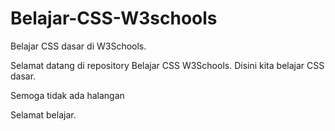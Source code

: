 # Belajar-CSS-W3schools
Belajar CSS dasar di W3Schools.

Selamat datang di repository Belajar CSS W3Schools.
Disini kita belajar CSS dasar.

Semoga tidak ada halangan

Selamat belajar.

<!-- Salam -->